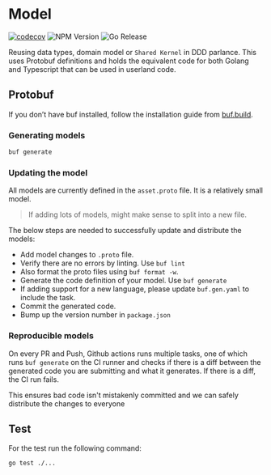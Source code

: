 # Model

[![codecov](https://codecov.io/gh/blndgs/model/graph/badge.svg?token=HMDSOJQMR4)](https://codecov.io/gh/blndgs/model)
![NPM Version](https://img.shields.io/npm/v/blndgs-model)
![Go Release](https://img.shields.io/github/v/release/blndgs/model?logo=go)

Reusing data types, domain model or `Shared Kernel` in DDD parlance.
This uses Protobuf definitions and holds the equivalent code for both
Golang and Typescript that can be used in userland code.

## Protobuf

If you don’t have buf installed, follow the installation guide from [buf.build](https://buf.build/).

### Generating models

```sh
buf generate
```

### Updating the model

All models are currently defined in the `asset.proto` file. It is a relatively
small model.

> If adding lots of models, might make sense to split into a new file.

The below steps are needed to successfully update and distribute the models:

- Add model changes to `.proto` file.
- Verify there are no errors by linting. Use `buf lint`
- Also format the proto files using `buf format -w`.
- Generate the code definition of your model. Use `buf generate`
- If adding support for a new language, please update `buf.gen.yaml`
to include the task.
- Commit the generated code.
- Bump up the version number in `package.json`

### Reproducible models

On every PR and Push, Github actions runs multiple tasks, one of which runs
`buf generate` on the CI runner and checks if there is a diff between the generated
code you are submitting and what it generates. If there is a diff, the CI run fails.

This ensures bad code isn't mistakenly committed and we can safely distribute the changes to
everyone

## Test

For the test run the following command:

```sh
go test ./...

```
